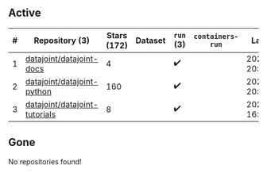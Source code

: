 ## Active
| # | Repository (3) | Stars (172) | Dataset | `run` (3) | `containers-run` | Last Modified |
| --- | --- | --- | --- | --- | --- | --- |
| 1 | [datajoint/datajoint-docs](https://github.com/datajoint/datajoint-docs) | 4 |  | :heavy_check_mark: |  | 2024-03-14 20:34:46+00:00 |
| 2 | [datajoint/datajoint-python](https://github.com/datajoint/datajoint-python) | 160 |  | :heavy_check_mark: |  | 2024-02-21 20:42:06+00:00 |
| 3 | [datajoint/datajoint-tutorials](https://github.com/datajoint/datajoint-tutorials) | 8 |  | :heavy_check_mark: |  | 2023-12-08 16:52:44+00:00 |

## Gone
No repositories found!

